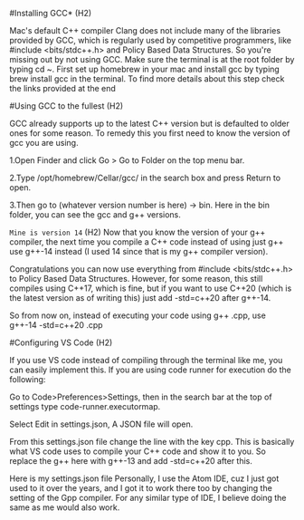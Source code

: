 #Installing GCC* (H2)

Mac's default C++ compiler Clang does not include many of the libraries provided by GCC, which is regularly used by competitive programmers, like #include <bits/stdc++.h> and Policy Based Data Structures. So you're missing out by not using GCC.
Make sure the terminal is at the root folder by typing cd ~. First set up homebrew in your mac and install gcc by typing brew install gcc in the terminal. To find more details about this step check the links provided at the end


#Using GCC to the fullest (H2)

GCC already supports up to the latest C++ version but is defaulted to older ones for some reason. To remedy this you first need to know the version of gcc you are using.

  1.Open Finder and click Go > Go to Folder on the top menu bar.

  2.Type /opt/homebrew/Cellar/gcc/ in the search box and press Return to open.

  3.Then go to (whatever version number is here) -> bin. Here in the bin folder, you can see the gcc and g++ versions.

`Mine is version 14` (H2)
Now that you know the version of your g++ compiler, the next time you compile a C++ code instead of using just g++ use g++-14 instead (I used 14 since that is my g++ compiler version).

Congratulations you can now use everything from #include <bits/stdc++.h> to Policy Based Data Structures. However, for some reason, this still compiles using C++17, which is fine, but if you want to use C++20 (which is the latest version as of writing this) just add -std=c++20 after g++-14.

So from now on, instead of executing your code using g++ <filename>.cpp, use g++-14 -std=c++20 <filename>.cpp



#Configuring VS Code (H2)

If you use VS code instead of compiling through the terminal like me, you can easily implement this. If you are using code runner for execution do the following:

Go to Code>Preferences>Settings, then in the search bar at the top of settings type code-runner.executormap.

Select Edit in settings.json, A JSON file will open.

From this settings.json file change the line with the key cpp. This is basically what VS code uses to compile your C++ code and show it to you. So replace the g++ here with g++-13 and add -std=c++20 after this.

Here is my settings.json file
Personally, I use the Atom IDE, cuz I just got used to it over the years, and I got it to work there too by changing the setting of the Gpp compiler. For any similar type of IDE, I believe doing the same as me would also work.
